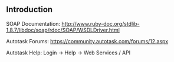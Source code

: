 Introduction
------------

SOAP Documentation: http://www.ruby-doc.org/stdlib-1.8.7/libdoc/soap/rdoc/SOAP/WSDLDriver.html

Autotask Forums: https://community.autotask.com/forums/12.aspx

Autotask Help: Login -> Help -> Web Services / API